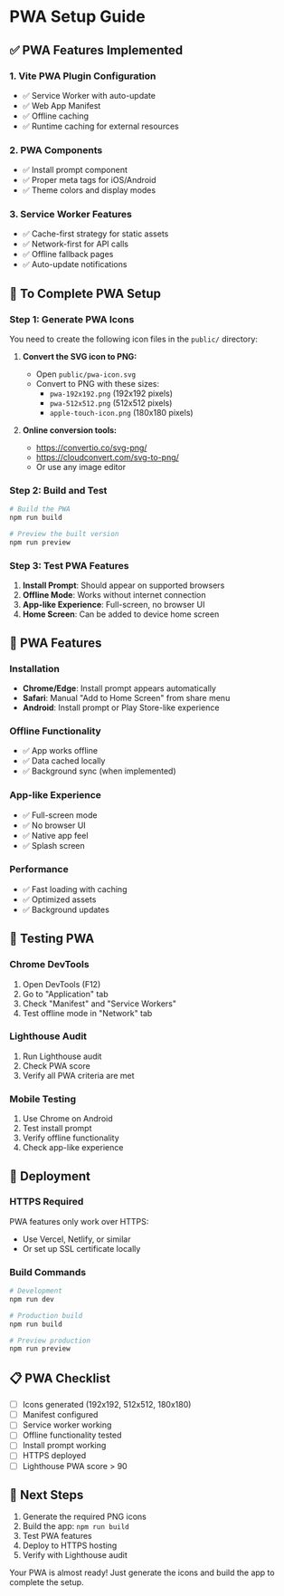 # PWA Setup Guide

## ✅ **PWA Features Implemented**

### 1. **Vite PWA Plugin Configuration**
- ✅ Service Worker with auto-update
- ✅ Web App Manifest
- ✅ Offline caching
- ✅ Runtime caching for external resources

### 2. **PWA Components**
- ✅ Install prompt component
- ✅ Proper meta tags for iOS/Android
- ✅ Theme colors and display modes

### 3. **Service Worker Features**
- ✅ Cache-first strategy for static assets
- ✅ Network-first for API calls
- ✅ Offline fallback pages
- ✅ Auto-update notifications

## 🔧 **To Complete PWA Setup**

### **Step 1: Generate PWA Icons**
You need to create the following icon files in the `public/` directory:

1. **Convert the SVG icon to PNG:**
   - Open `public/pwa-icon.svg`
   - Convert to PNG with these sizes:
     - `pwa-192x192.png` (192x192 pixels)
     - `pwa-512x512.png` (512x512 pixels)
     - `apple-touch-icon.png` (180x180 pixels)

2. **Online conversion tools:**
   - https://convertio.co/svg-png/
   - https://cloudconvert.com/svg-to-png/
   - Or use any image editor

### **Step 2: Build and Test**
```bash
# Build the PWA
npm run build

# Preview the built version
npm run preview
```

### **Step 3: Test PWA Features**
1. **Install Prompt**: Should appear on supported browsers
2. **Offline Mode**: Works without internet connection
3. **App-like Experience**: Full-screen, no browser UI
4. **Home Screen**: Can be added to device home screen

## 📱 **PWA Features**

### **Installation**
- **Chrome/Edge**: Install prompt appears automatically
- **Safari**: Manual "Add to Home Screen" from share menu
- **Android**: Install prompt or Play Store-like experience

### **Offline Functionality**
- ✅ App works offline
- ✅ Data cached locally
- ✅ Background sync (when implemented)

### **App-like Experience**
- ✅ Full-screen mode
- ✅ No browser UI
- ✅ Native app feel
- ✅ Splash screen

### **Performance**
- ✅ Fast loading with caching
- ✅ Optimized assets
- ✅ Background updates

## 🧪 **Testing PWA**

### **Chrome DevTools**
1. Open DevTools (F12)
2. Go to "Application" tab
3. Check "Manifest" and "Service Workers"
4. Test offline mode in "Network" tab

### **Lighthouse Audit**
1. Run Lighthouse audit
2. Check PWA score
3. Verify all PWA criteria are met

### **Mobile Testing**
1. Use Chrome on Android
2. Test install prompt
3. Verify offline functionality
4. Check app-like experience

## 🚀 **Deployment**

### **HTTPS Required**
PWA features only work over HTTPS:
- Use Vercel, Netlify, or similar
- Or set up SSL certificate locally

### **Build Commands**
```bash
# Development
npm run dev

# Production build
npm run build

# Preview production
npm run preview
```

## 📋 **PWA Checklist**

- [ ] Icons generated (192x192, 512x512, 180x180)
- [ ] Manifest configured
- [ ] Service worker working
- [ ] Offline functionality tested
- [ ] Install prompt working
- [ ] HTTPS deployed
- [ ] Lighthouse PWA score > 90

## 🎯 **Next Steps**

1. Generate the required PNG icons
2. Build the app: `npm run build`
3. Test PWA features
4. Deploy to HTTPS hosting
5. Verify with Lighthouse audit

Your PWA is almost ready! Just generate the icons and build the app to complete the setup.
